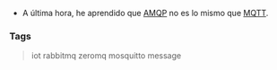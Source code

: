 * A última hora, he aprendido que [AMQP](https://en.wikipedia.org/wiki/Advanced_Message_Queuing_Protocol) no es lo mismo que [MQTT](https://en.wikipedia.org/wiki/MQTT).

### Tags
> iot rabbitmq zeromq mosquitto message

